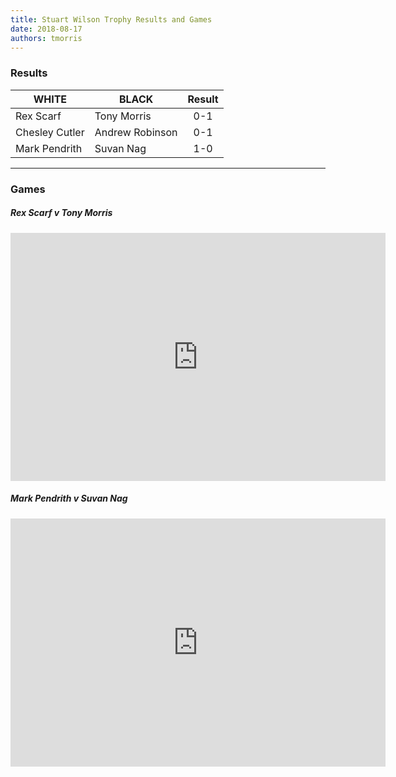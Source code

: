 ```yaml
---
title: Stuart Wilson Trophy Results and Games
date: 2018-08-17
authors: tmorris
---
```


### Results

| WHITE           | BLACK           | Result      |
| --------------- | --------------- | :---------: |
| Rex Scarf       | Tony Morris     | 0-1         |
| Chesley Cutler  | Andrew Robinson | 0-1         |
| Mark Pendrith   | Suvan Nag       | 1-0         |

----

### Games

##### Rex Scarf v Tony Morris

<iframe src="https://lichess.org/embed/ZyP6brSU?theme=auto&amp;bg=auto" width=600 height=397 frameborder=0></iframe>

##### Mark Pendrith v Suvan Nag

<iframe src="https://lichess.org/embed/B9k149Fi?theme=auto&amp;bg=auto" width=600 height=397 frameborder=0></iframe>
